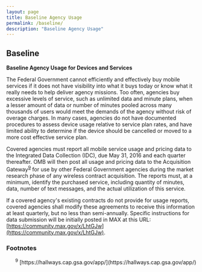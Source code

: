 ```yaml
---
layout: page
title: Baseline Agency Usage
permalink: /baseline/
description: "Baseline Agency Usage"
---
```

## **Baseline**

**Baseline Agency Usage for Devices and Services**

The Federal Government cannot efficiently and effectively buy mobile services if it does not have visibility into what it buys today or know what it really needs to help deliver agency missions.  Too often, agencies buy excessive levels of service, such as unlimited data and minute plans, when a lesser amount of data or number of minutes pooled across many thousands of users would meet the demands of the agency without risk of overage charges.  In many cases, agencies do not have documented procedures to assess device usage relative to service plan rates, and have limited ability to determine if the device should be cancelled or moved to a more cost effective service plan.

Covered agencies must report all mobile service usage and pricing data to the Integrated Data Collection (IDC), due May 31, 2016 and each quarter thereafter. OMB will then post all usage and pricing data to the Acquisition Gateway<sup id="fnr9"><a href="#fn9">9</a></sup> for use by other Federal Government agencies during the market research phase of any wireless contract acquisition.  The reports must, at a minimum, identify the purchased service, including quantity of minutes, data, number of text messages, and the actual utilization of this service.

If a covered agency's existing contracts do not provide for usage reports, covered agencies shall modify these agreements to receive this information at least quarterly, but no less than semi-annually. Specific instructions for data submission will be initially posted in MAX at this URL: [https://community.max.gov/x/LhtGJw](https://community.max.gov/x/LhtGJw).

### Footnotes

<ul style="list-style-type:none">

<li id="fn9"><sup>9</sup> [https://hallways.cap.gsa.gov/app/](https://hallways.cap.gsa.gov/app/)</a></li>
  
